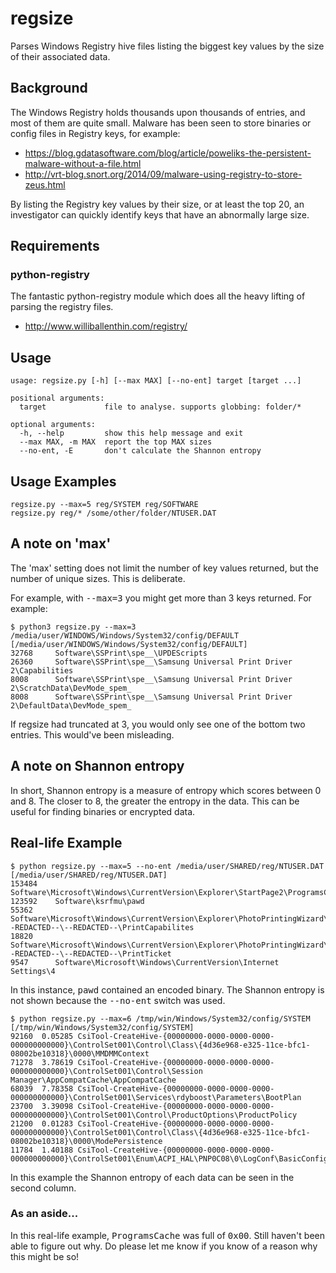 # regsize
Parses Windows Registry hive files listing the biggest key values by the size of their associated data.

## Background
The Windows Registry holds thousands upon thousands of entries, and most of them are quite small. Malware has been seen to store binaries or config files in Registry keys, for example:

- https://blog.gdatasoftware.com/blog/article/poweliks-the-persistent-malware-without-a-file.html
- http://vrt-blog.snort.org/2014/09/malware-using-registry-to-store-zeus.html

By listing the Registry key values by their size, or at least the top 20, an investigator can quickly identify keys that have an abnormally large size.
## Requirements
### python-registry
The fantastic python-registry module which does all the heavy lifting of parsing the registry files.
- http://www.williballenthin.com/registry/

## Usage
```
usage: regsize.py [-h] [--max MAX] [--no-ent] target [target ...]

positional arguments:
  target             file to analyse. supports globbing: folder/*

optional arguments:
  -h, --help         show this help message and exit
  --max MAX, -m MAX  report the top MAX sizes
  --no-ent, -E       don't calculate the Shannon entropy
```
## Usage Examples
```
regsize.py --max=5 reg/SYSTEM reg/SOFTWARE
regsize.py reg/* /some/other/folder/NTUSER.DAT
```
## A note on 'max'
The 'max' setting does not limit the number of key values returned, but the number of unique sizes. This is deliberate.

For example, with <tt>--max=3</tt> you might get more than 3 keys returned. For example:
```
$ python3 regsize.py --max=3 /media/user/WINDOWS/Windows/System32/config/DEFAULT
[/media/user/WINDOWS/Windows/System32/config/DEFAULT]
32768     Software\SSPrint\spe__\UPDEScripts
26360     Software\SSPrint\spe__\Samsung Universal Print Driver 2\Capabilities
8008      Software\SSPrint\spe__\Samsung Universal Print Driver 2\ScratchData\DevMode_spem_
8008      Software\SSPrint\spe__\Samsung Universal Print Driver 2\DefaultData\DevMode_spem_
```
If regsize had truncated at 3, you would only see one of the bottom two entries. This would've been misleading.
## A note on Shannon entropy
In short, Shannon entropy is a measure of entropy which scores between 0 and 8. The closer to 8, the greater the entropy in the data.
This can be useful for finding binaries or encrypted data.
## Real-life Example
```
$ python regsize.py --max=5 --no-ent /media/user/SHARED/reg/NTUSER.DAT 
[/media/user/SHARED/reg/NTUSER.DAT]
153484    Software\Microsoft\Windows\CurrentVersion\Explorer\StartPage2\ProgramsCache
123592    Software\ksrfmu\pawd
55362     Software\Microsoft\Windows\CurrentVersion\Explorer\PhotoPrintingWizard\--REDACTED--\--REDACTED--\PrintCapabilites
18820     Software\Microsoft\Windows\CurrentVersion\Explorer\PhotoPrintingWizard\--REDACTED--\--REDACTED--\PrintTicket
9547      Software\Microsoft\Windows\CurrentVersion\Internet Settings\4
```
In this instance, <tt>pawd</tt> contained an encoded binary. The Shannon entropy is not shown because the <tt>--no-ent</tt> switch was used.
```
$ python regsize.py --max=6 /tmp/win/Windows/System32/config/SYSTEM
[/tmp/win/Windows/System32/config/SYSTEM]
92160  0.05285 CsiTool-CreateHive-{00000000-0000-0000-0000-000000000000}\ControlSet001\Control\Class\{4d36e968-e325-11ce-bfc1-08002be10318}\0000\MMDMMContext
71278  3.78619 CsiTool-CreateHive-{00000000-0000-0000-0000-000000000000}\ControlSet001\Control\Session Manager\AppCompatCache\AppCompatCache
68039  7.78358 CsiTool-CreateHive-{00000000-0000-0000-0000-000000000000}\ControlSet001\Services\rdyboost\Parameters\BootPlan
23700  3.39098 CsiTool-CreateHive-{00000000-0000-0000-0000-000000000000}\ControlSet001\Control\ProductOptions\ProductPolicy
21200  0.01283 CsiTool-CreateHive-{00000000-0000-0000-0000-000000000000}\ControlSet001\Control\Class\{4d36e968-e325-11ce-bfc1-08002be10318}\0000\ModePersistence
11784  1.40188 CsiTool-CreateHive-{00000000-0000-0000-0000-000000000000}\ControlSet001\Enum\ACPI_HAL\PNP0C08\0\LogConf\BasicConfigVector
```
In this example the Shannon entropy of each data can be seen in the second column.
### As an aside...
In this real-life example, <tt>ProgramsCache</tt> was full of <tt>0x00</tt>. Still haven't been able to figure out why. Do please let me know if you know of a reason why this might be so!
